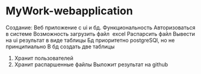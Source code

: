 # MyWork-webapplication
Создание: Веб приложение с ui и бд. 
Функциональность
Авторизоваться в системе
Возможность загрузить файл  excel
Распарсить файл
Вывести на ui результат в виде таблицы
Бд приоритетно postgreSQl, но не принципиально
В бд создать две таблицы
1. Хранит пользователей
2. Хранит распаршенные файлы
Выложит результат на github
